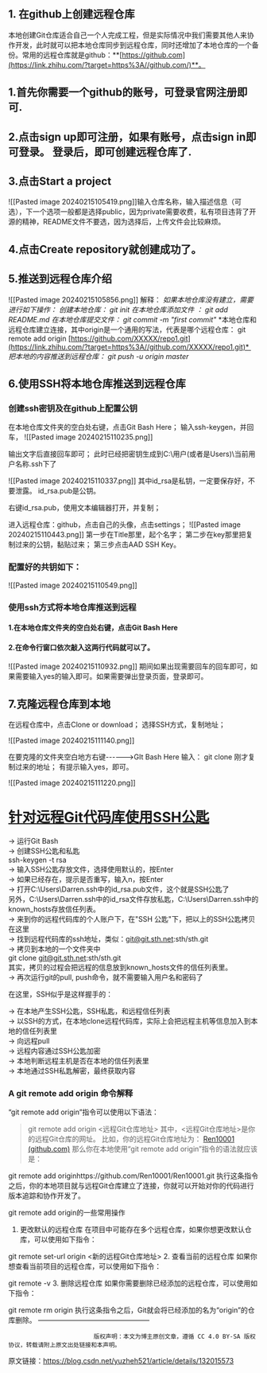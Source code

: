 ## 1. **在github上创建远程仓库**

本地创建Git仓库适合自己一个人完成工程，但是实际情况中我们需要其他人来协作开发，此时就可以把本地仓库同步到远程仓库，同时还增加了本地仓库的一个备份。常用的远程仓库就是github：**[https://github.com](https://link.zhihu.com/?target=https%3A//github.com/)**。

##  1.首先你需要一个github的账号，可登录官网注册即可.
## 2.点击**sign up**即可注册，如果有账号，点击**sign in**即可登录。 登录后，即可创建远程仓库了.
## 3.点击**Start a project**

![[Pasted image 20240215105419.png]]输入仓库名称，输入描述信息（可选），下一个选项一般都是选择public，因为private需要收费，私有项目违背了开源的精神，README文件不要选，因为选择后，上传文件会比较麻烦。

## 4.点击Create repository就创建成功了。

## 5.推送到远程仓库介绍
![[Pasted image 20240215105856.png]]
解释：
*如果本地仓库没有建立，需要进行如下操作：* 
*创建本地仓库： git init* 
*在本地仓库添加文件 ： git add README.md* 
*在本地仓库提交文件： git commit -m "first commit"* 
*本地仓库和远程仓库建立连接，其中origin是一个通用的写法，代表是哪个远程仓库： git remote add origin [https://github.com/XXXXX/repo1.git](https://link.zhihu.com/?target=https%3A//github.com/XXXXX/repo1.git)* 
*把本地的内容推送到远程仓库： git push -u origin master*

## 6.使用SSH将本地仓库推送到远程仓库

### **创建ssh密钥及在github上配置公钥**

在本地仓库文件夹的空白处右键，点击Git Bash Here；
输入ssh-keygen，并回车，
![[Pasted image 20240215110235.png]]

输出文字后直接回车即可； 此时已经把密钥生成到C:\用户(或者是Users)\当前用户名称.ssh下了

![[Pasted image 20240215110337.png]]
其中id_rsa是私钥，一定要保存好，不要泄露。 id_rsa.pub是公钥。

右键id_rsa.pub，使用文本编辑器打开，并复制；

进入远程仓库：github，点击自己的头像，点击settings；
![[Pasted image 20240215110443.png]]
第一步在Title那里，起个名字； 
第二步在key那里把复制过来的公钥，黏贴过来； 
第三步点击AAD SSH Key。
### 配置好的共钥如下：
![[Pasted image 20240215110549.png]]

###  使用ssh方式将本地仓库推送到远程
#### 1.在本地仓库文件夹的空白处右键，点击Git Bash Here

#### 2.在命令行窗口依次敲入这两行代码就可以了。
![[Pasted image 20240215110932.png]]
期间如果出现需要回车的回车即可，如果需要输入yes的输入即可。如果需要弹出登录页面，登录即可。
## 7.克隆远程仓库到本地

在远程仓库中，点击Clone or download； 选择SSH方式，复制地址；

![[Pasted image 20240215111140.png]]

在要克隆的文件夹空白地方右键------>GIt Bash Here 输入： git clone 刚才复制过来的地址； 有提示输入yes，即可。

![[Pasted image 20240215111220.png]]



# [针对远程Git代码库使用SSH公匙](https://www.cnblogs.com/darrenji/p/5287463.html)

→ 运行Git Bash  
→ 创建SSH公匙和私匙  
ssh-keygen -t rsa  
→ 输入SSH公匙存放文件，选择使用默认的，按Enter  
→ 如果已经存在，提示是否重写，输入n，按Enter  
→ 打开C:\Users\Darren\.ssh中的id_rsa.pub文件，这个就是SSH公匙了  
另外，C:\Users\Darren\.ssh中的id_rsa文件存放私匙，C:\Users\Darren\.ssh中的known_hosts存放信任列表。  
→ 来到你的远程代码库的个人账户下，在"SSH 公匙"下，把以上的SSH公匙拷贝在这里  
→ 找到远程代码库的ssh地址，类似：git@git.sth.net:sth/sth.git  
→ 拷贝到本地的一个文件夹中  
git clone git@git.sth.net:sth/sth.git  
其实，拷贝的过程会把远程的信息放到known_hosts文件的信任列表里。  
→ 再次运行git的pull, push命令，就不需要输入用户名和密码了  
  
在这里，SSH似乎是这样握手的：  
  
→ 在本地产生SSH公匙，SSH私匙，和远程信任列表  
→ 以SSH的方式，在本地clone远程代码库，实际上会把远程主机等信息加入到本地的信任列表里  
→ 向远程pull  
→ 远程内容通过SSH公匙加密  
→ 本地判断远程主机是否在本地的信任列表里  
→ 本地通过SSH私匙解密，最终获取内容





### A  git remote add origin 命令解释
“git remote add origin”指令可以使用以下语法：
> git remote add origin <远程Git仓库地址>
> 其中，<远程Git仓库地址>是你的远程Git仓库的网址。
比如，你的远程Git仓库地址为：
[Ren10001 (github.com)](https://github.com/Ren10001/Ren10001)
那么你在本地使用“git remote add origin”指令的语法就应该是：

git remote add originhttps://github.com/Ren10001/Ren10001.git
执行这条指令之后，你的本地项目就与远程Git仓库建立了连接，你就可以开始对你的代码进行版本追踪和协作开发了。


git remote add origin的一些常用操作
1. 更改默认的远程仓库
在项目中可能存在多个远程仓库，如果你想更改默认仓库，可以使用如下指令：

git remote set-url origin <新的远程Git仓库地址>
2. 查看当前的远程仓库
如果你想查看当前项目的远程仓库，可以使用如下指令：

git remote -v
3. 删除远程仓库
如果你需要删除已经添加的远程仓库，可以使用如下指令：

git remote rm origin
执行这条指令之后，Git就会将已经添加的名为“origin”的仓库删除。
————————————————

                            版权声明：本文为博主原创文章，遵循 CC 4.0 BY-SA 版权协议，转载请附上原文出处链接和本声明。
                        
原文链接：https://blog.csdn.net/yuzheh521/article/details/132015573